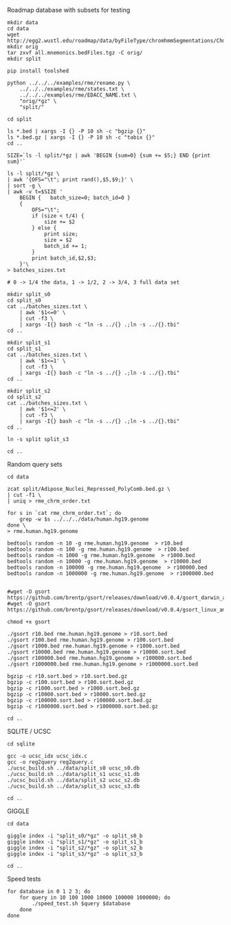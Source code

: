 Roadmap database with subsets for testing

    mkdir data
    cd data
    wget http://egg2.wustl.edu/roadmap/data/byFileType/chromhmmSegmentations/ChmmModels/coreMarks/jointModel/final/all.mnemonics.bedFiles.tgz
    mkdir orig
    tar zxvf all.mnemonics.bedFiles.tgz -C orig/
    mkdir split

    pip install toolshed

    python ../../../examples/rme/rename.py \
        ../../../examples/rme/states.txt \
        ../../../examples/rme/EDACC_NAME.txt \
        "orig/*gz" \
        "split/"

    cd split

    ls *.bed | xargs -I {} -P 10 sh -c "bgzip {}"
    ls *.bed.gz | xargs -I {} -P 10 sh -c "tabix {}"
    cd ..
    
    SIZE=`ls -l split/*gz | awk 'BEGIN {sum=0} {sum += $5;} END {print sum}'`

    ls -l split/*gz \
    | awk '{OFS="\t"; print rand(),$5,$9;}' \
    | sort -g \
    | awk -v t=$SIZE '
        BEGIN {   batch_size=0; batch_id=0 }
        {
            OFS="\t";
            if (size < t/4) {
                size += $2
            } else {
                print size;
                size = $2
                batch_id += 1;
            }
            print batch_id,$2,$3;
        }'\
    > batches_sizes.txt

    # 0 -> 1/4 the data, 1 -> 1/2, 2 -> 3/4, 3 full data set

    mkdir split_s0
    cd split_s0
    cat ../batches_sizes.txt \
        | awk '$1<=0' \
        | cut -f3 \
        | xargs -I{} bash -c "ln -s ../{} .;ln -s ../{}.tbi"   
    cd ..

    mkdir split_s1
    cd split_s1
    cat ../batches_sizes.txt \
        | awk '$1<=1' \
        | cut -f3 \
        | xargs -I{} bash -c "ln -s ../{} .;ln -s ../{}.tbi"   
    cd ..

    mkdir split_s2
    cd split_s2
    cat ../batches_sizes.txt \
        | awk '$1<=2' \
        | cut -f3 \
        | xargs -I{} bash -c "ln -s ../{} .;ln -s ../{}.tbi"   
    cd ..

    ln -s split split_s3

    cd ..

Random query sets

    cd data

    zcat split/Adipose_Nuclei_Repressed_PolyComb.bed.gz \
    | cut -f1 \
    | uniq > rme_chrm_order.txt

    for s in `cat rme_chrm_order.txt`; do
        grep -w $s ../../../data/human.hg19.genome
    done \
    > rme.human.hg19.genome

    bedtools random -n 10 -g rme.human.hg19.genome  > r10.bed
    bedtools random -n 100 -g rme.human.hg19.genome  > r100.bed
    bedtools random -n 1000 -g rme.human.hg19.genome  > r1000.bed
    bedtools random -n 10000 -g rme.human.hg19.genome  > r10000.bed
    bedtools random -n 100000 -g rme.human.hg19.genome  > r100000.bed
    bedtools random -n 1000000 -g rme.human.hg19.genome  > r1000000.bed
    
    
    #wget -O gsort https://github.com/brentp/gsort/releases/download/v0.0.4/gsort_darwin_amd64
    #wget -O gsort https://github.com/brentp/gsort/releases/download/v0.0.4/gsort_linux_amd64

    chmod +x gsort

    ./gsort r10.bed rme.human.hg19.genome > r10.sort.bed
    ./gsort r100.bed rme.human.hg19.genome > r100.sort.bed
    ./gsort r1000.bed rme.human.hg19.genome > r1000.sort.bed
    ./gsort r10000.bed rme.human.hg19.genome > r10000.sort.bed
    ./gsort r100000.bed rme.human.hg19.genome > r100000.sort.bed
    ./gsort r1000000.bed rme.human.hg19.genome > r1000000.sort.bed

    bgzip -c r10.sort.bed > r10.sort.bed.gz
    bgzip -c r100.sort.bed > r100.sort.bed.gz
    bgzip -c r1000.sort.bed > r1000.sort.bed.gz
    bgzip -c r10000.sort.bed > r10000.sort.bed.gz
    bgzip -c r100000.sort.bed > r100000.sort.bed.gz
    bgzip -c r1000000.sort.bed > r1000000.sort.bed.gz

    cd ..

SQLITE / UCSC 

    cd sqlite

    gcc -o ucsc_idx ucsc_idx.c
    gcc -o reg2query reg2query.c
    ./ucsc_build.sh ../data/split_s0 ucsc_s0.db
    ./ucsc_build.sh ../data/split_s1 ucsc_s1.db
    ./ucsc_build.sh ../data/split_s2 ucsc_s2.db
    ./ucsc_build.sh ../data/split_s3 ucsc_s3.db

    cd ..

GIGGLE

    cd data 

    giggle index -i "split_s0/*gz" -o split_s0_b
    giggle index -i "split_s1/*gz" -o split_s1_b
    giggle index -i "split_s2/*gz" -o split_s2_b
    giggle index -i "split_s3/*gz" -o split_s3_b

    cd ..

Speed tests
    
    for database in 0 1 2 3; do
        for query in 10 100 1000 10000 100000 1000000; do
            ./speed_test.sh $query $database
        done
    done
